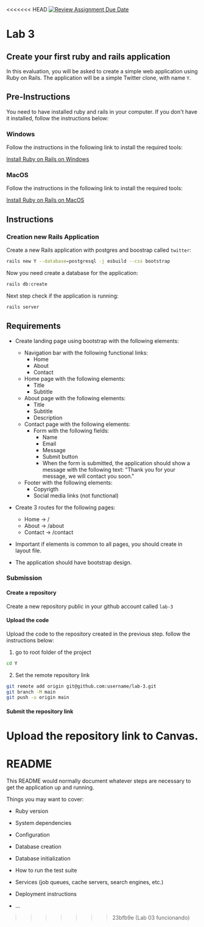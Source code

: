 <<<<<<< HEAD
[![Review Assignment Due Date](https://classroom.github.com/assets/deadline-readme-button-22041afd0340ce965d47ae6ef1cefeee28c7c493a6346c4f15d667ab976d596c.svg)](https://classroom.github.com/a/ZsVpnoG6)
# Lab 3

## Create your first ruby and rails application

In this evaluation, you will be asked to create a simple web application using Ruby on Rails. The application will be a simple Twitter clone, with name `Y`.

## Pre-Instructions

You need to have installed ruby and rails in your computer. If you don't have it installed, follow the instructions below:

### Windows

Follow the instructions in the following link to install the required tools:

[Install Ruby on Rails on Windows](https://brainy-barometer-470.notion.site/Install-Ruby-on-Rails-on-Windows-62a5e4ec60bb4697add5b3dd0fd56dac)

### MacOS

Follow the instructions in the following link to install the required tools:

[Install Ruby on Rails on MacOS](https://brainy-barometer-470.notion.site/Install-Ruby-on-Mac-39646e886a2441c683f0483b44d5511b?pvs=4)

## Instructions

### Creation new Rails Application

Create a new Rails application with postgres and boostrap called `twitter`:

``` bash
rails new Y --database=postgresql -j esbuild --css bootstrap
```

Now you need create a database for the application:

``` bash
rails db:create
```

Next step check if the application is running:

``` bash
rails server
```

## Requirements

* Create landing page using bootstrap with the following elements:
  * Navigation bar with the following functional links:
    * Home
    * About
    * Contact
  * Home page with the following elements:
    * Title
    * Subtitle
  * About page with the following elements:
    * Title
    * Subtitle
    * Description
  * Contact page with the following elements:
    * Form with the following fields:
      * Name
      * Email
      * Message
      * Submit button
      * When the form is submitted, the application should show a message with the following text: "Thank you for your message, we will contact you soon."
  * Footer with the following elements:
    * Copyrigth
    * Social media links (not functional)

* Create 3 routes for the following pages:
  * Home -> /
  * About -> /about
  * Contact -> /contact

* Important if elements is common to all pages, you should create in layout file.
* The application should have bootstrap design.

### Submission

#### Create a repository

Create a new repository public in your github account called `lab-3`

#### Upload the code

Upload the code to the repository created in the previous step. follow the instructions below:

1. go to root folder of the project

``` bash
cd Y
```

2. Set the remote repository link

``` bash
git remote add origin git@github.com:username/lab-3.git
git branch -M main
git push -u origin main
```

#### Submit the repository link

Upload the repository link to Canvas.
=======
# README

This README would normally document whatever steps are necessary to get the
application up and running.

Things you may want to cover:

* Ruby version

* System dependencies

* Configuration

* Database creation

* Database initialization

* How to run the test suite

* Services (job queues, cache servers, search engines, etc.)

* Deployment instructions

* ...
>>>>>>> 23bfb9e (Lab 03 funcionando)

